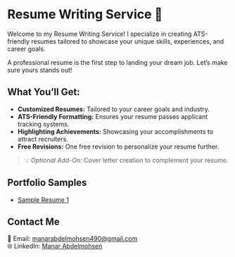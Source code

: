 # Resume Writing Service 📝

Welcome to my Resume Writing Service! I specialize in creating ATS-friendly resumes tailored to showcase your unique skills, experiences, and career goals.

A professional resume is the first step to landing your dream job. Let’s make sure yours stands out!
## What You’ll Get:
- **Customized Resumes:** Tailored to your career goals and industry.
- **ATS-Friendly Formatting:** Ensures your resume passes applicant tracking systems.
- **Highlighting Achievements:** Showcasing your accomplishments to attract recruiters.
- **Free Revisions:** One free revision to personalize your resume further.
> 💡 *Optional Add-On:* Cover letter creation to complement your resume.
## Portfolio Samples
- [Sample Resume 1](https://drive.google.com/file/d/19DhCd40mw2kS0Jk1Pf7Ag9jZztuV1-Im/view?usp=drivesdk)

## Contact Me
📧 Email: manarabdelmohsen490@gmail.com  
🌐 LinkedIn: [Manar Abdelmohsen](https://www.linkedin.com/in/manarabdelmohsen)
